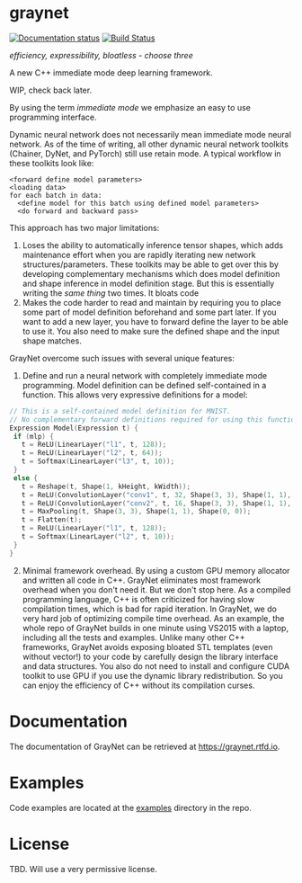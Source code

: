 # graynet

[![Documentation status](https://readthedocs.org/projects/graynet/badge/?version=latest)](http://graynet.readthedocs.io/en/latest/) [![Build Status](https://travis-ci.org/wishstudio/graynet.svg?branch=master)](https://travis-ci.org/wishstudio/graynet)

*efficiency, expressibility, bloatless - choose three*

A new C++ immediate mode deep learning framework.

WIP, check back later.

By using the term *immediate mode* we emphasize an easy to use programming interface.

Dynamic neural network does not necessarily mean immediate mode neural network. As of the time of writing, all other dynamic neural network toolkits (Chainer, DyNet, and PyTorch) still use retain mode. A typical workflow in these toolkits look like:

```
<forward define model parameters>
<loading data>
for each batch in data:
  <define model for this batch using defined model parameters>
  <do forward and backward pass>
```

This approach has two major limitations:

1. Loses the ability to automatically inference tensor shapes, which adds maintenance effort when you are rapidly iterating new network structures/parameters. These toolkits may be able to get over this by developing complementary mechanisms which does model definition and shape inference in model definition stage. But this is essentially writing the *same thing* two times. It bloats code
2. Makes the code harder to read and maintain by requiring you to place some part of model definition beforehand and some part later. If you want to add a new layer, you have to forward define the layer to be able to use it. You also need to make sure the defined shape and the input shape matches.

GrayNet overcome such issues with several unique features:

1. Define and run a neural network with completely immediate mode programming. Model definition can be defined self-contained in a function. This allows very expressive definitions for a model:

 ```C++
// This is a self-contained model definition for MNIST.
// No complementary forward definitions required for using this function.
Expression Model(Expression t) {
  if (mlp) {
    t = ReLU(LinearLayer("l1", t, 128));
    t = ReLU(LinearLayer("l2", t, 64));
    t = Softmax(LinearLayer("l3", t, 10));
  }
  else {
    t = Reshape(t, Shape(1, kHeight, kWidth));
    t = ReLU(ConvolutionLayer("conv1", t, 32, Shape(3, 3), Shape(1, 1), Shape(0, 0)));
    t = ReLU(ConvolutionLayer("conv2", t, 16, Shape(3, 3), Shape(1, 1), Shape(0, 0)));
    t = MaxPooling(t, Shape(3, 3), Shape(1, 1), Shape(0, 0));
    t = Flatten(t);
    t = ReLU(LinearLayer("l1", t, 128));
    t = Softmax(LinearLayer("l2", t, 10));
  }
}
 ```

2. Minimal framework overhead. By using a custom GPU memory allocator and written all code in C++. GrayNet eliminates most framework overhead when you don't need it. But we don't stop here. As a compiled programming language, C++ is often criticized for having slow compilation times, which is bad for rapid iteration. In GrayNet, we do very hard job of optimizing compile time overhead. As an example, the whole repo of GrayNet builds in one minute using VS2015 with a laptop, including all the tests and examples. Unlike many other C++ frameworks, GrayNet avoids exposing bloated STL templates (even without vector!) to your code by carefully design the library interface and data structures. You also do not need to install and configure CUDA toolkit to use GPU if you use the dynamic library redistribution. So you can enjoy the efficiency of C++ without its compilation curses.

# Documentation
The documentation of GrayNet can be retrieved at https://graynet.rtfd.io.

# Examples
Code examples are located at the [examples](https://github.com/wishstudio/graynet/tree/master/examples) directory in the repo.

# License
TBD. Will use a very permissive license.
